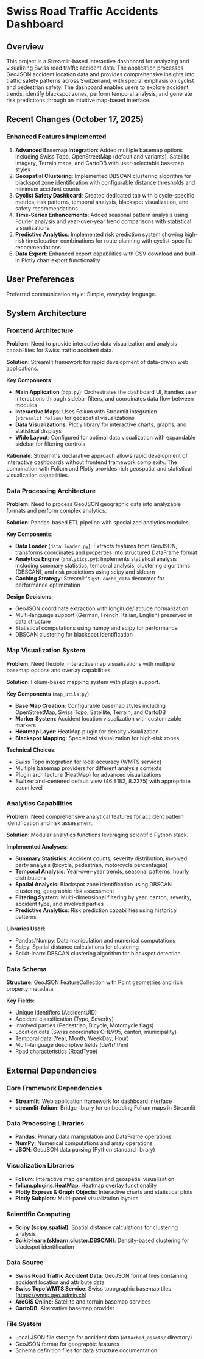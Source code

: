 # Swiss Road Traffic Accidents Dashboard

## Overview

This project is a Streamlit-based interactive dashboard for analyzing and visualizing Swiss road traffic accident data. The application processes GeoJSON accident location data and provides comprehensive insights into traffic safety patterns across Switzerland, with special emphasis on cyclist and pedestrian safety. The dashboard enables users to explore accident trends, identify blackspot zones, perform temporal analysis, and generate risk predictions through an intuitive map-based interface.

## Recent Changes (October 17, 2025)

### Enhanced Features Implemented
1. **Advanced Basemap Integration**: Added multiple basemap options including Swiss Topo, OpenStreetMap (default and variants), Satellite imagery, Terrain maps, and CartoDB with user-selectable basemap styles
2. **Geospatial Clustering**: Implemented DBSCAN clustering algorithm for blackspot zone identification with configurable distance thresholds and minimum accident counts
3. **Cyclist Safety Dashboard**: Created dedicated tab with bicycle-specific metrics, risk patterns, temporal analysis, blackspot visualization, and safety recommendations
4. **Time-Series Enhancements**: Added seasonal pattern analysis using Fourier analysis and year-over-year trend comparisons with statistical visualizations
5. **Predictive Analytics**: Implemented risk prediction system showing high-risk time/location combinations for route planning with cyclist-specific recommendations
6. **Data Export**: Enhanced export capabilities with CSV download and built-in Plotly chart export functionality

## User Preferences

Preferred communication style: Simple, everyday language.

## System Architecture

### Frontend Architecture
**Problem**: Need to provide interactive data visualization and analysis capabilities for Swiss traffic accident data.

**Solution**: Streamlit framework for rapid development of data-driven web applications.

**Key Components**:
- **Main Application** (`app.py`): Orchestrates the dashboard UI, handles user interactions through sidebar filters, and coordinates data flow between modules
- **Interactive Maps**: Uses Folium with Streamlit integration (`streamlit_folium`) for geospatial visualizations
- **Data Visualizations**: Plotly library for interactive charts, graphs, and statistical displays
- **Wide Layout**: Configured for optimal data visualization with expandable sidebar for filtering controls

**Rationale**: Streamlit's declarative approach allows rapid development of interactive dashboards without frontend framework complexity. The combination with Folium and Plotly provides rich geospatial and statistical visualization capabilities.

### Data Processing Architecture
**Problem**: Need to process GeoJSON geographic data into analyzable formats and perform complex analytics.

**Solution**: Pandas-based ETL pipeline with specialized analytics modules.

**Key Components**:
- **Data Loader** (`data_loader.py`): Extracts features from GeoJSON, transforms coordinates and properties into structured DataFrame format
- **Analytics Engine** (`analytics.py`): Implements statistical analysis including summary statistics, temporal analysis, clustering algorithms (DBSCAN), and risk predictions using scipy and sklearn
- **Caching Strategy**: Streamlit's `@st.cache_data` decorator for performance optimization

**Design Decisions**:
- GeoJSON coordinate extraction with longitude/latitude normalization
- Multi-language support (German, French, Italian, English) preserved in data structure
- Statistical computations using numpy and scipy for performance
- DBSCAN clustering for blackspot identification

### Map Visualization System
**Problem**: Need flexible, interactive map visualizations with multiple basemap options and overlay capabilities.

**Solution**: Folium-based mapping system with plugin support.

**Key Components** (`map_utils.py`):
- **Base Map Creation**: Configurable basemap styles including OpenStreetMap, Swiss Topo, Satellite, Terrain, and CartoDB
- **Marker System**: Accident location visualization with customizable markers
- **Heatmap Layer**: HeatMap plugin for density visualization
- **Blackspot Mapping**: Specialized visualization for high-risk zones

**Technical Choices**:
- Swiss Topo integration for local accuracy (WMTS service)
- Multiple basemap providers for different analysis contexts
- Plugin architecture (HeatMap) for advanced visualizations
- Switzerland-centered default view (46.8182, 8.2275) with appropriate zoom level

### Analytics Capabilities
**Problem**: Need comprehensive analytical features for accident pattern identification and risk assessment.

**Solution**: Modular analytics functions leveraging scientific Python stack.

**Implemented Analyses**:
- **Summary Statistics**: Accident counts, severity distribution, involved party analysis (bicycle, pedestrian, motorcycle percentages)
- **Temporal Analysis**: Year-over-year trends, seasonal patterns, hourly distributions
- **Spatial Analysis**: Blackspot zone identification using DBSCAN clustering, geographic risk assessment
- **Filtering System**: Multi-dimensional filtering by year, canton, severity, accident type, and involved parties
- **Predictive Analytics**: Risk prediction capabilities using historical patterns

**Libraries Used**:
- Pandas/Numpy: Data manipulation and numerical computations
- Scipy: Spatial distance calculations for clustering
- Scikit-learn: DBSCAN clustering algorithm for blackspot detection

### Data Schema
**Structure**: GeoJSON FeatureCollection with Point geometries and rich property metadata.

**Key Fields**:
- Unique identifiers (AccidentUID)
- Accident classification (Type, Severity)
- Involved parties (Pedestrian, Bicycle, Motorcycle flags)
- Location data (Swiss coordinates CHLV95, canton, municipality)
- Temporal data (Year, Month, WeekDay, Hour)
- Multi-language descriptive fields (de/fr/it/en)
- Road characteristics (RoadType)

## External Dependencies

### Core Framework Dependencies
- **Streamlit**: Web application framework for dashboard interface
- **streamlit-folium**: Bridge library for embedding Folium maps in Streamlit

### Data Processing Libraries
- **Pandas**: Primary data manipulation and DataFrame operations
- **NumPy**: Numerical computations and array operations
- **JSON**: GeoJSON data parsing (Python standard library)

### Visualization Libraries
- **Folium**: Interactive map generation and geospatial visualization
- **folium.plugins.HeatMap**: Heatmap overlay functionality
- **Plotly Express & Graph Objects**: Interactive charts and statistical plots
- **Plotly Subplots**: Multi-panel visualization layouts

### Scientific Computing
- **Scipy (scipy.spatial)**: Spatial distance calculations for clustering analysis
- **Scikit-learn (sklearn.cluster.DBSCAN)**: Density-based clustering for blackspot identification

### Data Source
- **Swiss Road Traffic Accident Data**: GeoJSON format files containing accident location and attribute data
- **Swiss Topo WMTS Service**: Swiss topographic basemap tiles (https://wmts.geo.admin.ch)
- **ArcGIS Online**: Satellite and terrain basemap services
- **CartoDB**: Alternative basemap provider

### File System
- Local JSON file storage for accident data (`attached_assets/` directory)
- GeoJSON format for geographic features
- Schema definition files for data structure documentation